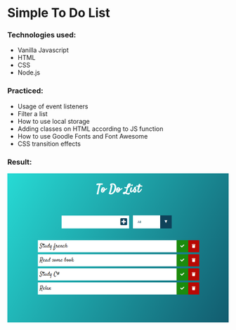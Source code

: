 # Simple  To Do List

### Technologies used:
* Vanilla Javascript
* HTML
* CSS
* Node.js

### Practiced:
* Usage of event listeners
* Filter a list
* How to use local storage
* Adding classes on HTML according to JS function
* How to use Goodle Fonts and Font Awesome
* CSS transition effects

### Result:
![](.\image\todolist.png)

